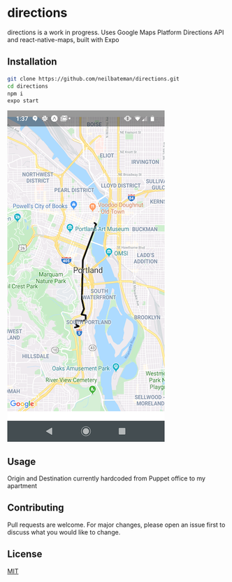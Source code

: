 # directions

directions is a work in progress. Uses Google Maps Platform Directions API and react-native-maps, built with Expo

## Installation


```bash
git clone https://github.com/neilbateman/directions.git
cd directions
npm i
expo start
```
![screenshot](/assets/screenshot2.png)
## Usage

Origin and Destination currently hardcoded from Puppet office to my apartment

## Contributing
Pull requests are welcome. For major changes, please open an issue first to discuss what you would like to change.


## License
[MIT](https://choosealicense.com/licenses/mit/)
